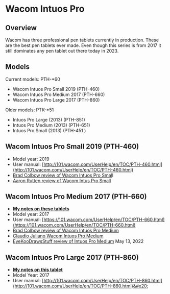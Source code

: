 # Wacom Intuos Pro

## Overview

Wacom has three professional pen tablets currently in production. These are the best pen tablets ever made. Even though this series is from 2017 it still dominates any pen tablet out there today in 2023.

## Models

Current models:  PTH-\*60

* Wacom Intuos Pro Small 2019 (PTH-460)
* Wacom Intuos Pro Medium 2017 (PTH-660)
* Wacom Intuos Pro Large 2017 (PTH-860)

Older models: PTK-\*51

* Intuos Pro Large (2013) (PTH-851)&#x20;
* Intuos Pro Medium (2013) (PTH-651)&#x20;
* Intuos Pro Small (2013) (PTH-451 )

## Wacom Intuos Pro Small 2019 (PTH-460)

* Model year: 2019
* User manual: [http://101.wacom.com/UserHelp/en/TOC/PTH-460.html](http://101.wacom.com/UserHelp/en/TOC/PTH-460.html)
* [Brad Colbow review of Wacom Intuos Pro Smal](https://www.youtube.com/watch?v=VhR4dcxd\_DU)l &#x20;
* [Aaron Rutten review of Wacom Intus Pro Small](https://youtu.be/ZHIsUKtVbio)&#x20;

## Wacom Intuos Pro Medium 2017 (PTH-660)

* [**My notes on these tablets**](../../../7p-notes/7p-notes-wacom/7p-notes-wacom-intuos-pro-medium-pth-660.md)&#x20;
* Model year: 2017
* User manual: [https://101.wacom.com/UserHelp/en/TOC/PTH-660.html](https://101.wacom.com/UserHelp/en/TOC/PTH-660.html)
* [Brad Colbow review of Wacom Intuos Pro Medium](https://youtu.be/bbOGvAW3o-M)&#x20;
* [Claudio Juliano Wacom Intuos Pro Medium](https://youtu.be/lKJYuRQfLkc)&#x20;
* [EyeKooDrawsStuff review of Intuos Pro Medium](https://www.youtube.com/watch?v=XozM9fs9Jlc) May 13, 2022

## Wacom Intuos Pro Large 2017 (PTH-860)

* [**My notes on this tablet**](https://app.gitbook.com/o/-LBUpLETf4LFiwdypBiE/s/Nde0PQIvNcFZNVxuTO0G/\~/changes/2035/7p-notes/wacom/7p-notes-wacom-intuos-pro-large-pth-860)
* Model Year: 2017
* User manual: [http://101.wacom.com/UserHelp/en/TOC/PTH-860.html](http://101.wacom.com/UserHelp/en/TOC/PTH-860.html)&#x20;

